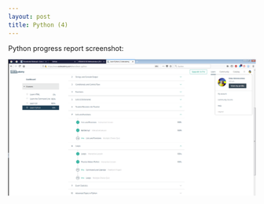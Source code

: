 ```yaml
---
layout: post
title: Python (4)
---
```


Python progress report screenshot:

![](../assets/img/python4.png)